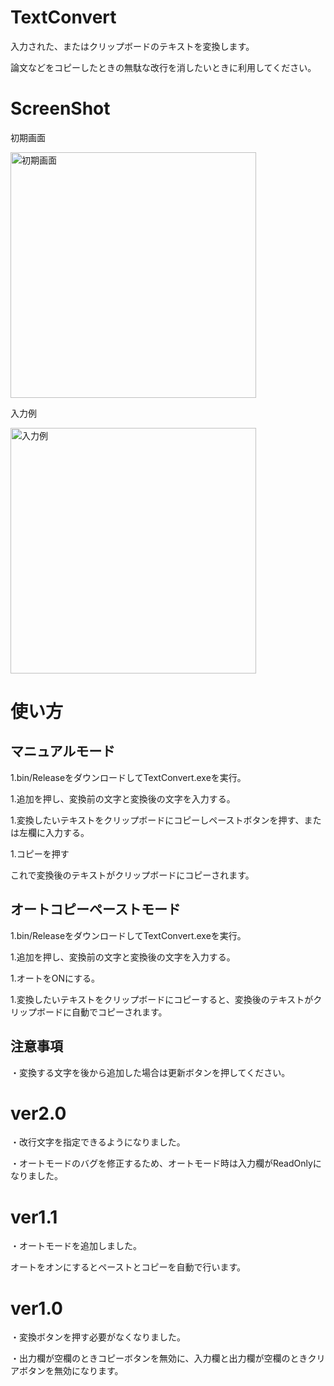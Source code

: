 # TextConvert
入力された、またはクリップボードのテキストを変換します。

論文などをコピーしたときの無駄な改行を消したいときに利用してください。

# ScreenShot
初期画面

<img width="393" alt="初期画面" src="https://user-images.githubusercontent.com/32339438/134787993-17ecb0a5-c439-48b5-9c4f-ecd7ec80c7eb.PNG">



入力例

<img width="393" alt="入力例" src="https://user-images.githubusercontent.com/32339438/134787996-8314c670-c9a8-450f-8096-c986dc0bda8f.PNG">



# 使い方
## マニュアルモード
1.bin/ReleaseをダウンロードしてTextConvert.exeを実行。

1.追加を押し、変換前の文字と変換後の文字を入力する。

1.変換したいテキストをクリップボードにコピーしペーストボタンを押す、または左欄に入力する。

1.コピーを押す

これで変換後のテキストがクリップボードにコピーされます。

## オートコピーペーストモード
1.bin/ReleaseをダウンロードしてTextConvert.exeを実行。

1.追加を押し、変換前の文字と変換後の文字を入力する。

1.オートをONにする。

1.変換したいテキストをクリップボードにコピーすると、変換後のテキストがクリップボードに自動でコピーされます。


## 注意事項
・変換する文字を後から追加した場合は更新ボタンを押してください。


# ver2.0
・改行文字を指定できるようになりました。

・オートモードのバグを修正するため、オートモード時は入力欄がReadOnlyになりました。

# ver1.1
・オートモードを追加しました。

オートをオンにするとペーストとコピーを自動で行います。

# ver1.0
・変換ボタンを押す必要がなくなりました。

・出力欄が空欄のときコピーボタンを無効に、入力欄と出力欄が空欄のときクリアボタンを無効になります。
